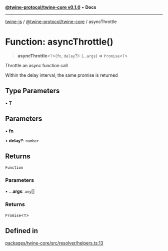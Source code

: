 [**@twine-protocol/twine-core v0.1.0**](../README.md) • **Docs**

***

[twine-js](../../../README.md) / [@twine-protocol/twine-core](../README.md) / asyncThrottle

# Function: asyncThrottle()

> **asyncThrottle**\<`T`\>(`fn`, `delay`?): (...`args`) => `Promise`\<`T`\>

Throttle an async function call

Within the delay interval, the same promise is returned

## Type Parameters

• **T**

## Parameters

• **fn**

• **delay?**: `number`

## Returns

`Function`

### Parameters

• ...**args**: `any`[]

### Returns

`Promise`\<`T`\>

## Defined in

[packages/twine-core/src/resolver/helpers.ts:13](https://github.com/twine-protocol/twine-js/blob/bc5370ff2573a6e5e5c7a912acc672967ce4c5db/packages/twine-core/src/resolver/helpers.ts#L13)
